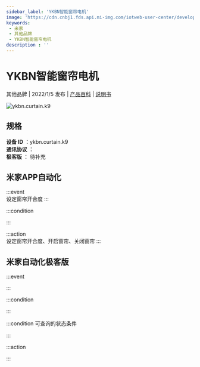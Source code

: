 ```yaml
---
sidebar_label: 'YKBN智能窗帘电机'
image: 'https://cdn.cnbj1.fds.api.mi-img.com/iotweb-user-center/developer_16790479563753I4NSx6G.png?GalaxyAccessKeyId=AKVGLQWBOVIRQ3XLEW&Expires=9223372036854775807&Signature=DRCbibgW8/2ipxKj/I6J1bjXfp0='
keywords: 
 - 米家
 - 其他品牌
 - YKBN智能窗帘电机
description : ''
---
```

# YKBN智能窗帘电机

其他品牌 | 2022/1/5 发布 | [产品百科](https://home.mi.com/webapp/content/baike/product/index.html?model=ykbn.curtain.k9/) | [说明书](https://home.mi.com/views/introduction.html?model=ykbn.curtain.k9&region=cn)

![ykbn.curtain.k9](https://cdn.cnbj1.fds.api.mi-img.com/iotweb-user-center/developer_16790479563753I4NSx6G.png?GalaxyAccessKeyId=AKVGLQWBOVIRQ3XLEW&Expires=9223372036854775807&Signature=DRCbibgW8/2ipxKj/I6J1bjXfp0=)

## 规格  
> 
**设备 ID** ：ykbn.curtain.k9  
**通讯协议** ：  
**极客版**  ： 待补充 


## 米家APP自动化  

:::event  
设定窗帘开合度
:::

:::condition  

:::

:::action   
设定窗帘开合度、开启窗帘、关闭窗帘
:::

## 米家自动化极客版  

:::event  

:::

:::condition  

:::

:::condition 可查询的状态条件  

:::

:::action  

:::

        
